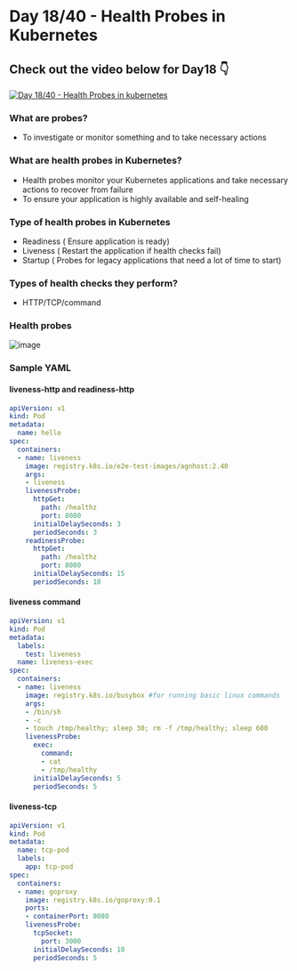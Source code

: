 # Day 18/40 - Health Probes in Kubernetes

## Check out the video below for Day18 👇

[![Day 18/40 - Health Probes in kubernetes](https://img.youtube.com/vi/x2e6pIBLKzw/sddefault.jpg)](https://youtu.be/x2e6pIBLKzw)


### What are probes?
- To investigate or monitor something and to take necessary actions

### What are health probes in Kubernetes?
- Health probes monitor your Kubernetes applications and take necessary actions to recover from failure
- To ensure your application is highly available and self-healing

### Type of health probes in Kubernetes
- Readiness ( Ensure application is ready)
- Liveness ( Restart the application if health checks fail)
- Startup ( Probes for legacy applications that need a lot of time to start)

### Types of health checks they perform?
- HTTP/TCP/command

### Health probes

![image](https://github.com/user-attachments/assets/95f34a79-4956-4555-b33d-aeddf86653c5)

### Sample YAML

#### liveness-http and readiness-http
``` yaml
apiVersion: v1
kind: Pod
metadata:
  name: hello
spec:
  containers:
  - name: liveness
    image: registry.k8s.io/e2e-test-images/agnhost:2.40
    args:
    - liveness
    livenessProbe:
      httpGet:
        path: /healthz
        port: 8080
      initialDelaySeconds: 3
      periodSeconds: 3
    readinessProbe:
      httpGet:
        path: /healthz
        port: 8080
      initialDelaySeconds: 15
      periodSeconds: 10
```

#### liveness command

```yaml
apiVersion: v1
kind: Pod
metadata:
  labels:
    test: liveness
  name: liveness-exec
spec:
  containers:
  - name: liveness
    image: registry.k8s.io/busybox #for running basic linux commands
    args:
    - /bin/sh
    - -c
    - touch /tmp/healthy; sleep 30; rm -f /tmp/healthy; sleep 600
    livenessProbe:
      exec:
        command:
        - cat 
        - /tmp/healthy
      initialDelaySeconds: 5
      periodSeconds: 5
```

#### liveness-tcp

```yaml
apiVersion: v1
kind: Pod
metadata:
  name: tcp-pod
  labels:
    app: tcp-pod
spec:
  containers:
  - name: goproxy
    image: registry.k8s.io/goproxy:0.1
    ports:
    - containerPort: 8080
    livenessProbe:
      tcpSocket:
        port: 3000
      initialDelaySeconds: 10
      periodSeconds: 5
```

```bash

